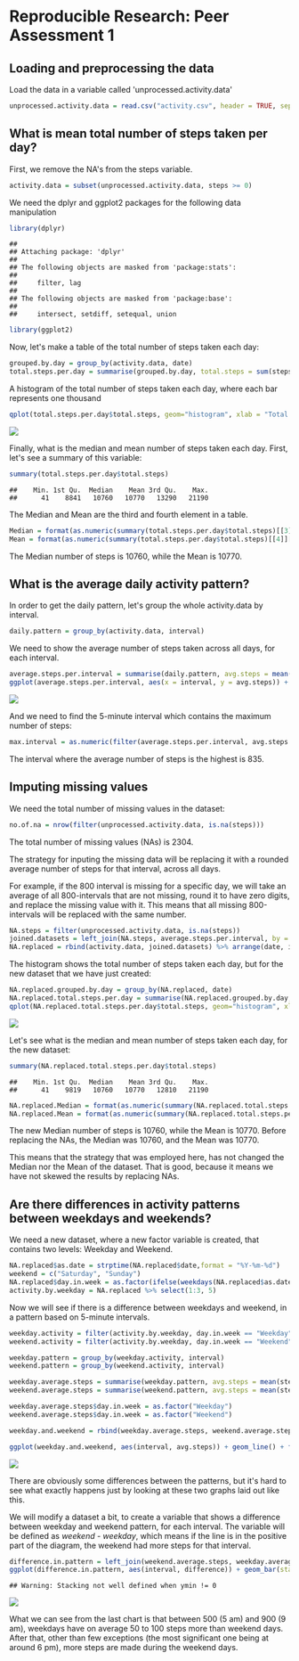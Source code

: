 # Reproducible Research: Peer Assessment 1


## Loading and preprocessing the data

Load the data in a variable called 'unprocessed.activity.data'


```r
unprocessed.activity.data = read.csv("activity.csv", header = TRUE, sep = ",", stringsAsFactors = FALSE)
```

## What is mean total number of steps taken per day?

First, we remove the NA's from the steps variable.


```r
activity.data = subset(unprocessed.activity.data, steps >= 0)
```

We need the dplyr and ggplot2 packages for the following data manipulation


```r
library(dplyr)
```

```
## 
## Attaching package: 'dplyr'
## 
## The following objects are masked from 'package:stats':
## 
##     filter, lag
## 
## The following objects are masked from 'package:base':
## 
##     intersect, setdiff, setequal, union
```

```r
library(ggplot2)
```

Now, let's make a table of the total number of steps taken each day:


```r
grouped.by.day = group_by(activity.data, date)
total.steps.per.day = summarise(grouped.by.day, total.steps = sum(steps))
```

A histogram of the total number of steps taken each day, where each bar represents one thousand


```r
qplot(total.steps.per.day$total.steps, geom="histogram", xlab = "Total steps", binwidth = 1000)
```

![](PA1_template_files/figure-html/unnamed-chunk-5-1.png) 

Finally, what is the median and mean number of steps taken each day. First, let's see a summary of this variable:


```r
summary(total.steps.per.day$total.steps)
```

```
##    Min. 1st Qu.  Median    Mean 3rd Qu.    Max. 
##      41    8841   10760   10770   13290   21190
```

The Median and Mean are the third and fourth element in a table.


```r
Median = format(as.numeric(summary(total.steps.per.day$total.steps)[[3]][1]), scientific = FALSE)
Mean = format(as.numeric(summary(total.steps.per.day$total.steps)[[4]][1]), scientific = FALSE)
```

The Median number of steps is 10760, while the Mean is 10770.


## What is the average daily activity pattern?

In order to get the daily pattern, let's group the whole activity.data by interval.


```r
daily.pattern = group_by(activity.data, interval)
```

We need to show the average number of steps taken across all days, for each interval.


```r
average.steps.per.interval = summarise(daily.pattern, avg.steps = mean(steps))
ggplot(average.steps.per.interval, aes(x = interval, y = avg.steps)) + geom_line()
```

![](PA1_template_files/figure-html/unnamed-chunk-9-1.png) 

And we need to find the 5-minute interval which contains the maximum number of steps:


```r
max.interval = as.numeric(filter(average.steps.per.interval, avg.steps == max(avg.steps))[1,1])
```

The interval where the average number of steps is the highest is 835.

## Imputing missing values

We need the total number of missing values in the dataset:


```r
no.of.na = nrow(filter(unprocessed.activity.data, is.na(steps)))
```

The total number of missing values (NAs) is 2304.

The strategy for inputing the missing data will be replacing it with a rounded average number of steps for that interval, across all days.

For example, if the 800 interval is missing for a specific day, we will take an average of all 800-intervals that are not missing, round it to have zero digits, and replace the missing value with it. This means that all missing 800-intervals will be replaced with the same number.


```r
NA.steps = filter(unprocessed.activity.data, is.na(steps))
joined.datasets = left_join(NA.steps, average.steps.per.interval, by = "interval") %>% mutate(steps = round(avg.steps, 0)) %>% select(1:3)
NA.replaced = rbind(activity.data, joined.datasets) %>% arrange(date, interval)
```

The histogram shows the total number of steps taken each day, but for the new dataset that we have just created:


```r
NA.replaced.grouped.by.day = group_by(NA.replaced, date)
NA.replaced.total.steps.per.day = summarise(NA.replaced.grouped.by.day, total.steps = sum(steps))
qplot(NA.replaced.total.steps.per.day$total.steps, geom="histogram", xlab = "Total steps", binwidth = 1000)
```

![](PA1_template_files/figure-html/unnamed-chunk-13-1.png) 

Let's see what is the median and mean number of steps taken each day, for the new dataset:


```r
summary(NA.replaced.total.steps.per.day$total.steps)
```

```
##    Min. 1st Qu.  Median    Mean 3rd Qu.    Max. 
##      41    9819   10760   10770   12810   21190
```

```r
NA.replaced.Median = format(as.numeric(summary(NA.replaced.total.steps.per.day$total.steps)[[3]][1]), scientific = FALSE)
NA.replaced.Mean = format(as.numeric(summary(NA.replaced.total.steps.per.day$total.steps)[[4]][1]), scientific = FALSE)
```

The new Median number of steps is 10760, while the Mean is 10770. Before replacing the NAs, the Median was 10760, and the Mean was 10770.

This means that the strategy that was employed here, has not changed the Median nor the Mean of the dataset. That is good, because it means we have not skewed the results by replacing NAs.

## Are there differences in activity patterns between weekdays and weekends?

We need a new dataset, where a new factor variable is created, that contains two levels: Weekday and Weekend.


```r
NA.replaced$as.date = strptime(NA.replaced$date,format = "%Y-%m-%d")
weekend = c("Saturday", "Sunday")
NA.replaced$day.in.week = as.factor(ifelse(weekdays(NA.replaced$as.date) %in% weekend, "Weekend", "Weekday"))
activity.by.weekday = NA.replaced %>% select(1:3, 5)
```

Now we will see if there is a difference between weekdays and weekend, in a pattern based on 5-minute intervals.


```r
weekday.activity = filter(activity.by.weekday, day.in.week == "Weekday")
weekend.activity = filter(activity.by.weekday, day.in.week == "Weekend")

weekday.pattern = group_by(weekday.activity, interval)
weekend.pattern = group_by(weekend.activity, interval)

weekday.average.steps = summarise(weekday.pattern, avg.steps = mean(steps))
weekend.average.steps = summarise(weekend.pattern, avg.steps = mean(steps))

weekday.average.steps$day.in.week = as.factor("Weekday")
weekend.average.steps$day.in.week = as.factor("Weekend")

weekday.and.weekend = rbind(weekday.average.steps, weekend.average.steps)

ggplot(weekday.and.weekend, aes(interval, avg.steps)) + geom_line() + facet_grid(day.in.week ~ .)
```

![](PA1_template_files/figure-html/unnamed-chunk-16-1.png) 

There are obviously some differences between the patterns, but it's hard to see what exactly happens just by looking at these two graphs laid out like this.

We will modify a dataset a bit, to create a variable that shows a difference between weekday and weekend pattern, for each interval. The variable will be defined as *weekend - weekday*, which means if the line is in the positive part of the diagram, the weekend had more steps for that interval.


```r
difference.in.pattern = left_join(weekend.average.steps, weekday.average.steps, by = "interval") %>% mutate(difference = avg.steps.x - avg.steps.y)
ggplot(difference.in.pattern, aes(interval, difference)) + geom_bar(stat = "identity")
```

```
## Warning: Stacking not well defined when ymin != 0
```

![](PA1_template_files/figure-html/unnamed-chunk-17-1.png) 

What we can see from the last chart is that between 500 (5 am) and 900 (9 am), weekdays have on average 50 to 100 steps more than weekend days. After that, other than few exceptions (the most significant one being at around 6 pm), more steps are made during the weekend days.

